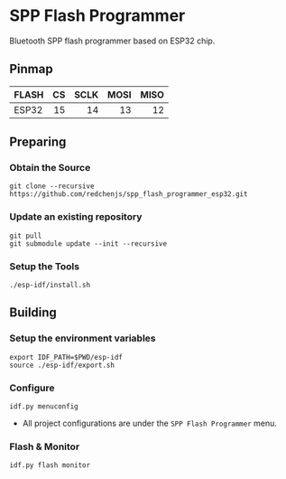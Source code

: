 SPP Flash Programmer
====================

Bluetooth SPP flash programmer based on ESP32 chip.

## Pinmap

| FLASH | CS | SCLK | MOSI | MISO |
| :---- | -: | ---: | ---: | ---: |
| ESP32 | 15 |   14 |   13 |   12 |

## Preparing

### Obtain the Source

```
git clone --recursive https://github.com/redchenjs/spp_flash_programmer_esp32.git
```

### Update an existing repository

```
git pull
git submodule update --init --recursive
```

### Setup the Tools

```
./esp-idf/install.sh
```

## Building

### Setup the environment variables

```
export IDF_PATH=$PWD/esp-idf
source ./esp-idf/export.sh
```

### Configure

```
idf.py menuconfig
```

* All project configurations are under the `SPP Flash Programmer` menu.

### Flash & Monitor

```
idf.py flash monitor
```
